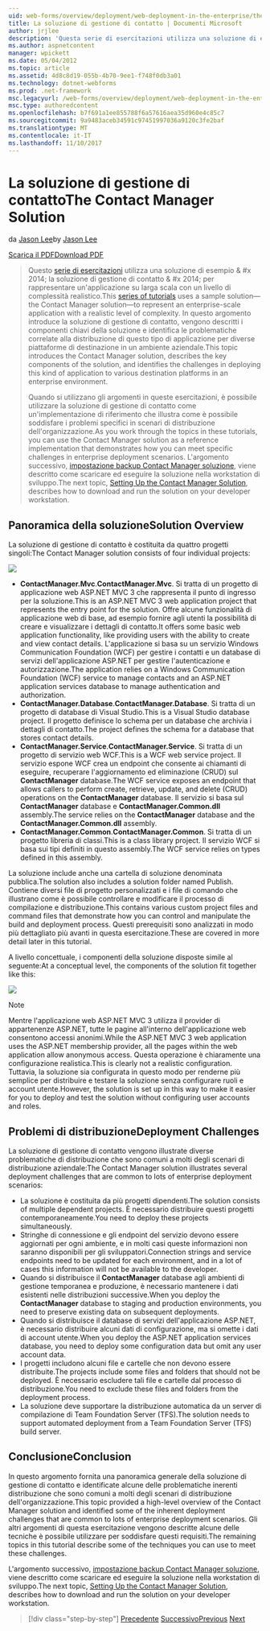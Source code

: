 ```yaml
---
uid: web-forms/overview/deployment/web-deployment-in-the-enterprise/the-contact-manager-solution
title: La soluzione di gestione di contatto | Documenti Microsoft
author: jrjlee
description: 'Questa serie di esercitazioni utilizza una soluzione di esempio & #x 2014; la soluzione di gestione di contatto & #x 2014; per rappresentare un''applicazione su larga scala con un livello realistico...'
ms.author: aspnetcontent
manager: wpickett
ms.date: 05/04/2012
ms.topic: article
ms.assetid: 4d8c8d19-055b-4b70-9ee1-f748f0db3a01
ms.technology: dotnet-webforms
ms.prod: .net-framework
msc.legacyurl: /web-forms/overview/deployment/web-deployment-in-the-enterprise/the-contact-manager-solution
msc.type: authoredcontent
ms.openlocfilehash: b7f691a1ee855788f6a57616aea35d960e4c85c7
ms.sourcegitcommit: 9a9483aceb34591c97451997036a9120c3fe2baf
ms.translationtype: MT
ms.contentlocale: it-IT
ms.lasthandoff: 11/10/2017
---
```

<a name="the-contact-manager-solution"></a><span data-ttu-id="d8450-103">La soluzione di gestione di contatto</span><span class="sxs-lookup"><span data-stu-id="d8450-103">The Contact Manager Solution</span></span>
====================
<span data-ttu-id="d8450-104">da [Jason Lee](https://github.com/jrjlee)</span><span class="sxs-lookup"><span data-stu-id="d8450-104">by [Jason Lee](https://github.com/jrjlee)</span></span>

[<span data-ttu-id="d8450-105">Scarica il PDF</span><span class="sxs-lookup"><span data-stu-id="d8450-105">Download PDF</span></span>](https://msdnshared.blob.core.windows.net/media/MSDNBlogsFS/prod.evol.blogs.msdn.com/CommunityServer.Blogs.Components.WeblogFiles/00/00/00/63/56/8130.DeployingWebAppsInEnterpriseScenarios.pdf)

> <span data-ttu-id="d8450-106">Questo [serie di esercitazioni](web-deployment-in-the-enterprise.md) utilizza una soluzione di esempio & #x 2014; la soluzione di gestione di contatto & #x 2014; per rappresentare un'applicazione su larga scala con un livello di complessità realistico.</span><span class="sxs-lookup"><span data-stu-id="d8450-106">This [series of tutorials](web-deployment-in-the-enterprise.md) uses a sample solution&#x2014;the Contact Manager solution&#x2014;to represent an enterprise-scale application with a realistic level of complexity.</span></span> <span data-ttu-id="d8450-107">In questo argomento introduce la soluzione di gestione di contatto, vengono descritti i componenti chiavi della soluzione e identifica le problematiche correlate alla distribuzione di questo tipo di applicazione per diverse piattaforme di destinazione in un ambiente aziendale.</span><span class="sxs-lookup"><span data-stu-id="d8450-107">This topic introduces the Contact Manager solution, describes the key components of the solution, and identifies the challenges in deploying this kind of application to various destination platforms in an enterprise environment.</span></span>
> 
> <span data-ttu-id="d8450-108">Quando si utilizzano gli argomenti in queste esercitazioni, è possibile utilizzare la soluzione di gestione di contatto come un'implementazione di riferimento che illustra come è possibile soddisfare i problemi specifici in scenari di distribuzione dell'organizzazione.</span><span class="sxs-lookup"><span data-stu-id="d8450-108">As you work through the topics in these tutorials, you can use the Contact Manager solution as a reference implementation that demonstrates how you can meet specific challenges in enterprise deployment scenarios.</span></span> <span data-ttu-id="d8450-109">L'argomento successivo, [impostazione backup Contact Manager soluzione](setting-up-the-contact-manager-solution.md), viene descritto come scaricare ed eseguire la soluzione nella workstation di sviluppo.</span><span class="sxs-lookup"><span data-stu-id="d8450-109">The next topic, [Setting Up the Contact Manager Solution](setting-up-the-contact-manager-solution.md), describes how to download and run the solution on your developer workstation.</span></span>


## <a name="solution-overview"></a><span data-ttu-id="d8450-110">Panoramica della soluzione</span><span class="sxs-lookup"><span data-stu-id="d8450-110">Solution Overview</span></span>

<span data-ttu-id="d8450-111">La soluzione di gestione di contatto è costituita da quattro progetti singoli:</span><span class="sxs-lookup"><span data-stu-id="d8450-111">The Contact Manager solution consists of four individual projects:</span></span>

![](the-contact-manager-solution/_static/image1.png)

- <span data-ttu-id="d8450-112">**ContactManager.Mvc**.</span><span class="sxs-lookup"><span data-stu-id="d8450-112">**ContactManager.Mvc**.</span></span> <span data-ttu-id="d8450-113">Si tratta di un progetto di applicazione web ASP.NET MVC 3 che rappresenta il punto di ingresso per la soluzione.</span><span class="sxs-lookup"><span data-stu-id="d8450-113">This is an ASP.NET MVC 3 web application project that represents the entry point for the solution.</span></span> <span data-ttu-id="d8450-114">Offre alcune funzionalità di applicazione web di base, ad esempio fornire agli utenti la possibilità di creare e visualizzare i dettagli di contatto.</span><span class="sxs-lookup"><span data-stu-id="d8450-114">It offers some basic web application functionality, like providing users with the ability to create and view contact details.</span></span> <span data-ttu-id="d8450-115">L'applicazione si basa su un servizio Windows Communication Foundation (WCF) per gestire i contatti e un database di servizi dell'applicazione ASP.NET per gestire l'autenticazione e autorizzazione.</span><span class="sxs-lookup"><span data-stu-id="d8450-115">The application relies on a Windows Communication Foundation (WCF) service to manage contacts and an ASP.NET application services database to manage authentication and authorization.</span></span>
- <span data-ttu-id="d8450-116">**ContactManager.Database**.</span><span class="sxs-lookup"><span data-stu-id="d8450-116">**ContactManager.Database**.</span></span> <span data-ttu-id="d8450-117">Si tratta di un progetto di database di Visual Studio.</span><span class="sxs-lookup"><span data-stu-id="d8450-117">This is a Visual Studio database project.</span></span> <span data-ttu-id="d8450-118">Il progetto definisce lo schema per un database che archivia i dettagli di contatto.</span><span class="sxs-lookup"><span data-stu-id="d8450-118">The project defines the schema for a database that stores contact details.</span></span>
- <span data-ttu-id="d8450-119">**ContactManager.Service**.</span><span class="sxs-lookup"><span data-stu-id="d8450-119">**ContactManager.Service**.</span></span> <span data-ttu-id="d8450-120">Si tratta di un progetto di servizio web WCF.</span><span class="sxs-lookup"><span data-stu-id="d8450-120">This is a WCF web service project.</span></span> <span data-ttu-id="d8450-121">Il servizio espone WCF crea un endpoint che consente ai chiamanti di eseguire, recuperare l'aggiornamento ed eliminazione (CRUD) sul **ContactManager** database.</span><span class="sxs-lookup"><span data-stu-id="d8450-121">The WCF service exposes an endpoint that allows callers to perform create, retrieve, update, and delete (CRUD) operations on the **ContactManager** database.</span></span> <span data-ttu-id="d8450-122">Il servizio si basa sul **ContactManager** database e **ContactManager.Common.dll** assembly.</span><span class="sxs-lookup"><span data-stu-id="d8450-122">The service relies on the **ContactManager** database and the **ContactManager.Common.dll** assembly.</span></span>
- <span data-ttu-id="d8450-123">**ContactManager.Common**.</span><span class="sxs-lookup"><span data-stu-id="d8450-123">**ContactManager.Common**.</span></span> <span data-ttu-id="d8450-124">Si tratta di un progetto libreria di classi.</span><span class="sxs-lookup"><span data-stu-id="d8450-124">This is a class library project.</span></span> <span data-ttu-id="d8450-125">Il servizio WCF si basa sui tipi definiti in questo assembly.</span><span class="sxs-lookup"><span data-stu-id="d8450-125">The WCF service relies on types defined in this assembly.</span></span>

<span data-ttu-id="d8450-126">La soluzione include anche una cartella di soluzione denominata pubblica.</span><span class="sxs-lookup"><span data-stu-id="d8450-126">The solution also includes a solution folder named Publish.</span></span> <span data-ttu-id="d8450-127">Contiene diversi file di progetto personalizzati e i file di comando che illustrano come è possibile controllare e modificare il processo di compilazione e distribuzione.</span><span class="sxs-lookup"><span data-stu-id="d8450-127">This contains various custom project files and command files that demonstrate how you can control and manipulate the build and deployment process.</span></span> <span data-ttu-id="d8450-128">Questi prerequisiti sono analizzati in modo più dettagliato più avanti in questa esercitazione.</span><span class="sxs-lookup"><span data-stu-id="d8450-128">These are covered in more detail later in this tutorial.</span></span>

<span data-ttu-id="d8450-129">A livello concettuale, i componenti della soluzione disposte simile al seguente:</span><span class="sxs-lookup"><span data-stu-id="d8450-129">At a conceptual level, the components of the solution fit together like this:</span></span>

![](the-contact-manager-solution/_static/image2.png)

> [!NOTE]
> <span data-ttu-id="d8450-130">Mentre l'applicazione web ASP.NET MVC 3 utilizza il provider di appartenenze ASP.NET, tutte le pagine all'interno dell'applicazione web consentono accessi anonimi.</span><span class="sxs-lookup"><span data-stu-id="d8450-130">While the ASP.NET MVC 3 web application uses the ASP.NET membership provider, all the pages within the web application allow anonymous access.</span></span> <span data-ttu-id="d8450-131">Questa operazione è chiaramente una configurazione realistica.</span><span class="sxs-lookup"><span data-stu-id="d8450-131">This is clearly not a realistic configuration.</span></span> <span data-ttu-id="d8450-132">Tuttavia, la soluzione sia configurata in questo modo per renderne più semplice per distribuire e testare la soluzione senza configurare ruoli e account utente.</span><span class="sxs-lookup"><span data-stu-id="d8450-132">However, the solution is set up in this way to make it easier for you to deploy and test the solution without configuring user accounts and roles.</span></span>


## <a name="deployment-challenges"></a><span data-ttu-id="d8450-133">Problemi di distribuzione</span><span class="sxs-lookup"><span data-stu-id="d8450-133">Deployment Challenges</span></span>

<span data-ttu-id="d8450-134">La soluzione di gestione di contatto vengono illustrate diverse problematiche di distribuzione che sono comuni a molti degli scenari di distribuzione aziendale:</span><span class="sxs-lookup"><span data-stu-id="d8450-134">The Contact Manager solution illustrates several deployment challenges that are common to lots of enterprise deployment scenarios:</span></span>

- <span data-ttu-id="d8450-135">La soluzione è costituita da più progetti dipendenti.</span><span class="sxs-lookup"><span data-stu-id="d8450-135">The solution consists of multiple dependent projects.</span></span> <span data-ttu-id="d8450-136">È necessario distribuire questi progetti contemporaneamente.</span><span class="sxs-lookup"><span data-stu-id="d8450-136">You need to deploy these projects simultaneously.</span></span>
- <span data-ttu-id="d8450-137">Stringhe di connessione e gli endpoint del servizio devono essere aggiornati per ogni ambiente, e in molti casi queste informazioni non saranno disponibili per gli sviluppatori.</span><span class="sxs-lookup"><span data-stu-id="d8450-137">Connection strings and service endpoints need to be updated for each environment, and in a lot of cases this information will not be available to the developer.</span></span>
- <span data-ttu-id="d8450-138">Quando si distribuisce il **ContactManager** database agli ambienti di gestione temporanea e produzione, è necessario mantenere i dati esistenti nelle distribuzioni successive.</span><span class="sxs-lookup"><span data-stu-id="d8450-138">When you deploy the **ContactManager** database to staging and production environments, you need to preserve existing data on subsequent deployments.</span></span>
- <span data-ttu-id="d8450-139">Quando si distribuisce il database di servizi dell'applicazione ASP.NET, è necessario distribuire alcuni dati di configurazione, ma si omette i dati di account utente.</span><span class="sxs-lookup"><span data-stu-id="d8450-139">When you deploy the ASP.NET application services database, you need to deploy some configuration data but omit any user account data.</span></span>
- <span data-ttu-id="d8450-140">I progetti includono alcuni file e cartelle che non devono essere distribuite.</span><span class="sxs-lookup"><span data-stu-id="d8450-140">The projects include some files and folders that should not be deployed.</span></span> <span data-ttu-id="d8450-141">È necessario escludere tali file e cartelle dal processo di distribuzione.</span><span class="sxs-lookup"><span data-stu-id="d8450-141">You need to exclude these files and folders from the deployment process.</span></span>
- <span data-ttu-id="d8450-142">La soluzione deve supportare la distribuzione automatica da un server di compilazione di Team Foundation Server (TFS).</span><span class="sxs-lookup"><span data-stu-id="d8450-142">The solution needs to support automated deployment from a Team Foundation Server (TFS) build server.</span></span>

## <a name="conclusion"></a><span data-ttu-id="d8450-143">Conclusione</span><span class="sxs-lookup"><span data-stu-id="d8450-143">Conclusion</span></span>

<span data-ttu-id="d8450-144">In questo argomento fornita una panoramica generale della soluzione di gestione di contatto e identificate alcune delle problematiche inerenti distribuzione che sono comuni a molti degli scenari di distribuzione dell'organizzazione.</span><span class="sxs-lookup"><span data-stu-id="d8450-144">This topic provided a high-level overview of the Contact Manager solution and identified some of the inherent deployment challenges that are common to lots of enterprise deployment scenarios.</span></span> <span data-ttu-id="d8450-145">Gli altri argomenti di questa esercitazione vengono descritte alcune delle tecniche è possibile utilizzare per soddisfare questi requisiti.</span><span class="sxs-lookup"><span data-stu-id="d8450-145">The remaining topics in this tutorial describe some of the techniques you can use to meet these challenges.</span></span>

<span data-ttu-id="d8450-146">L'argomento successivo, [impostazione backup Contact Manager soluzione](setting-up-the-contact-manager-solution.md), viene descritto come scaricare ed eseguire la soluzione nella workstation di sviluppo.</span><span class="sxs-lookup"><span data-stu-id="d8450-146">The next topic, [Setting Up the Contact Manager Solution](setting-up-the-contact-manager-solution.md), describes how to download and run the solution on your developer workstation.</span></span>

>[!div class="step-by-step"]
<span data-ttu-id="d8450-147">[Precedente](web-deployment-in-the-enterprise.md)
[Successivo](setting-up-the-contact-manager-solution.md)</span><span class="sxs-lookup"><span data-stu-id="d8450-147">[Previous](web-deployment-in-the-enterprise.md)
[Next](setting-up-the-contact-manager-solution.md)</span></span>
